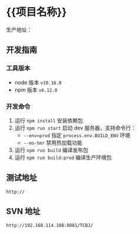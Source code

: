 # {{项目名称}}

生产地址：

## 开发指南

### 工具版本

- node 版本 `v10.16.0`
- npm 版本 `v6.12.0`

### 开发命令

1. 运行 `npm install` 安装依赖包
2. 运行 `npm run start` 启动 dev 服务器，支持命令行：
   - `--env=prod` 指定 `process.env.BUILD_ENV` 环境
   - `--no-hmr` 禁用热加载功能
3. 运行 `npm run build` 编译发布包
4. 运行 `npm run build:prod` 编译生产环境包

## 测试地址

```
http://
```

## SVN 地址

```
http://192.168.114.108:8081/TCBJ/
```
